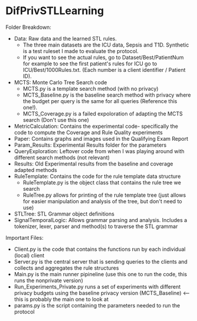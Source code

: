 # DifPrivSTLLearning

Folder Breakdown:
- Data: Raw data and the learned STL rules. 
  - The three main datasets are the ICU data, Sepsis and T1D. Synthetic is a test ruleset I made to evaluate the protocol.
  - If you want to see the actual rules, go to Dataset/Best/PatientNum for example to see the first patient's rules for ICU go to ICU/Best/1000Rules.txt. (Each number is a client identifier / Patient ID).
- MCTS: Monte Carlo Tree Search code
  - MCTS.py is a template search method (with no privacy)
  - MCTS_Baseline.py is the baseline search method with privacy where the budget per query is the same for all queries (Reference this one!). 
  - MCTS_Coverage.py is a failed expoloration of adapting the MCTS search (Don't use this one)
- MetricCalculation: Contains the experimental code- specifically the code to compute the Coverage and Rule Quality experiments
- Paper: Contains graphs and images used in the Qualifying Exam Report
- Param_Results: Experimental Results folder for the parameters
- QueryExploration: Leftover code from when I was playing around with different search methods (not relevant)
- Results: Old Experimental results from the baseline and coverage adapted methods
- RuleTemplate: Contains the code for the rule template data structure 
  - RuleTemplate.py is the object class that contains the rule tree we search
  - RuleTree.py allows for printing of the rule template tree (just allows for easier manipulation and analysis of the tree, but don't need to use)
- STLTree: STL Grammar object definitions
- SignalTemporalLogic: Allows grammar parsing and analysis. Includes a tokenizer, lexer, parser and method(s) to traverse the STL grammar

Important Files:
- Client.py is the code that contains the functions run by each individual (local) client
- Server.py is the central server that is sending queries to the clients and collects and aggregates the rule structures
- Main.py is the main runner pipineline (use this one to run the code, this runs the nonprivate version)
- Run_Experiments_Private.py runs a set of experiments with different privacy budgets using the baseline privacy version (MCTS_Baseline) <-- this is probably the main one to look at
- params.py is the script containing the parameters needed to run the protocol
